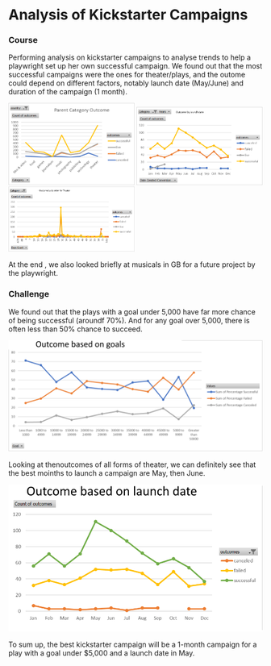 # Analysis of Kickstarter Campaigns
### Course
Performing analysis on kickstarter campaigns to analyse trends to help a playwright set up her own successful campaign.
We found out that the most successful campaigns were the ones for theater/plays, and the outome could depend on different factors, notably launch date (May/June) and duration of the campaign (1 month).

<img src="Category-Outcome.png" width="250">
<img src="Launch-Outcome.png" width="250">
<img src="Duration-Outcome.png" width="250">

At the end , we also looked briefly at musicals in GB for a future project by the playwright.

### Challenge
We found out that the plays with a goal under 5,000 have far more chance of being successful (aroundf 70%). And for any goal over 5,000, there  is often less than 50% chance to succeed.

![OutcomeBasedOnGoal](OutcomeBasedOnGoal.png)

Looking at thenoutcomes of all forms of theater, we can definitely see that the best moinths to launch a campaign are May, then June.

![OutcomeBasedOnLaunchDate](OutcomeBasedOnLaunchDate.png)

To sum up, the best kickstarter campaign will be a 1-month campaign for a play with a goal under $5,000 and a launch date in May.

